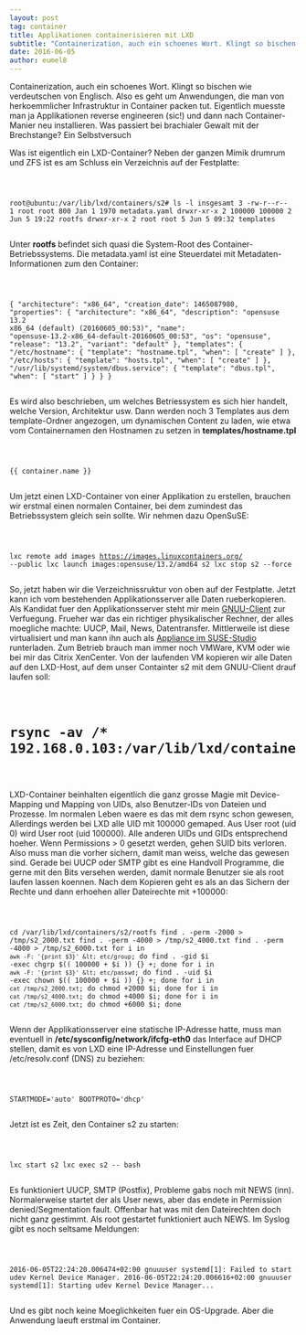 ```yaml
---
layout: post
tag: container
title: Applikationen containerisieren mit LXD
subtitle: "Containerization, auch ein schoenes Wort. Klingt so bischen wie verdeutschen von Englisch. Also es geht um Anwendungen, die man von herkoemmlicher Infrastruktur in Container packen tut. Eigentlich muesste man ja Applikationen reverse engineeren (sic!)&hellip;"
date: 2016-06-05
author: eumel8
---
```


Containerization, auch ein schoenes Wort. Klingt so bischen wie verdeutschen von Englisch. Also es geht um Anwendungen, die man von herkoemmlicher Infrastruktur in Container packen tut. Eigentlich muesste man ja Applikationen reverse engineeren (sic!) und dann nach Container-Manier neu installieren. Was passiert bei brachialer Gewalt mit der Brechstange? Ein Selbstversuch
<br/>

Was ist eigentlich ein LXD-Container? Neben der ganzen Mimik drumrum und ZFS ist es am Schluss ein Verzeichnis auf der Festplatte:
<!-- codeblock lang=shell line=1 --><pre class="codeblock"><code>
root@ubuntu:/var/lib/lxd/containers/s2# ls -l
insgesamt 3
-rw-r--r-- 1 root root 800 Jan 1 1970 metadata.yaml
drwxr-xr-x 2 100000 100000 2 Jun 5 19:22 rootfs
drwxr-xr-x 2 root root 5 Jun 5 09:32 templates
</code></pre><!-- /codeblock -->
Unter <strong>rootfs</strong> befindet sich quasi die System-Root des Container-Betriebssystems. 
Die <srong>metadata.yaml ist eine Steuerdatei mit Metadaten-Informationen zum den Container:
<!-- codeblock lang=xml line=1 --><pre class="codeblock"><code>
{
 "architecture": "x86_64",
 "creation_date": 1465087980,
 "properties": {
 "architecture": "x86_64",
 "description": "opensuse 13.2 x86_64 (default) (20160605_00:53)",
 "name": "opensuse-13.2-x86_64-default-20160605_00:53",
 "os": "opensuse",
 "release": "13.2",
 "variant": "default"
 },
 "templates": {
 "/etc/hostname": {
 "template": "hostname.tpl",
 "when": [
 "create"
 ]
 },
 "/etc/hosts": {
 "template": "hosts.tpl",
 "when": [
 "create"
 ]
 },
 "/usr/lib/systemd/system/dbus.service": {
 "template": "dbus.tpl",
 "when": [
 "start"
 ]
 }
 }
}
</code></pre><!-- /codeblock -->

Es wird also beschrieben, um welches Betriessystem es sich hier handelt, welche Version, Architektur usw. Dann werden noch 3 Templates aus dem template-Ordner angezogen, um dynamischen Content zu laden, wie etwa vom Containernamen den Hostnamen zu setzen in <strong>templates/hostname.tpl</strong>

<!-- codeblock lang=shell line=1 --><pre class="codeblock"><code>
{{ container.name }}
</code></pre><!-- /codeblock -->

Um jetzt einen LXD-Container von einer Applikation zu erstellen, brauchen wir erstmal einen normalen Container, bei dem zumindest das Betriebssystem gleich sein sollte. Wir nehmen dazu OpenSuSE:

<!-- codeblock lang=shell line=1 --><pre class="codeblock"><code>
lxc remote add images https://images.linuxcontainers.org/ --public
lxc launch images:opensuse/13.2/amd64 s2
lxc stop s2 --force
</code></pre><!-- /codeblock -->

So, jetzt haben wir die Verzeichnissruktur von oben auf der Festplatte. Jetzt kann ich vom bestehenden Applikationsserver alle Daten rueberkopieren. Als Kandidat fuer den Applikationsserver steht mir mein <a href="http://www.gnuu.de">GNUU-Client</a> zur Verfuegung. Frueher war das ein richtiger physikalischer Rechner, der alles moegliche machte: UUCP, Mail, News, Datentransfer. Mittlerweile ist diese virtualisiert und man kann ihn auch als <a href="https://susestudio.com/a/s2wNPs/gnuu-user">Appliance im SUSE-Studio</a> runterladen. Zum Betrieb brauch man immer noch VMWare, KVM oder wie bei mir das Citrix XenCenter. Von der laufenden VM kopieren wir alle Daten auf den LXD-Host, auf dem unser Containter s2 mit dem GNUU-Client drauf laufen soll:

<!-- codeblock lang=shell line=1 --><pre class="codeblock"><code>
# rsync -av /* 192.168.0.103:/var/lib/lxd/containers/s2/rootfs
</code></pre><!-- /codeblock -->

LXD-Container beinhalten eigentlich die ganz grosse Magie mit Device-Mapping und Mapping von UIDs, also Benutzer-IDs von Dateien und Prozesse. Im normalen Leben waere es das mit dem rsync schon gewesen, Allerdings werden bei LXD alle UID mit 100000 gemaped. Aus User root (uid 0) wird User root (uid 100000). Alle anderen UIDs und GIDs entsprechend hoeher. 
Wenn Permissions > 0 gesetzt werden, gehen SUID bits verloren. Also muss man die vorher sichern, damit man weiss, welche das gewesen sind. Gerade bei UUCP oder SMTP gibt es eine Handvoll Programme, die gerne mit den Bits versehen werden, damit normale Benutzer sie als root laufen lassen koennen. 
Nach dem Kopieren geht es als an das Sichern der Rechte und dann erhoehen aller Dateirechte mit +100000:

<!-- codeblock lang=shell line=1 --><pre class="codeblock"><code>
cd /var/lib/lxd/containers/s2/rootfs
find . -perm -2000 > /tmp/s2_2000.txt
find . -perm -4000 > /tmp/s2_4000.txt
find . -perm -4000 > /tmp/s2_6000.txt
for i in `awk -F: '{print $3}' &lt; etc/group`; do find . -gid $i -exec chgrp $(( 100000 + $i )) {} +; done
for i in `awk -F: '{print $3}' &lt; etc/passwd`; do find . -uid $i -exec chown $(( 100000 + $i )) {} +; done
for i in `cat /tmp/s2_2000.txt`; do chmod +2000 $i; done
for i in `cat /tmp/s2_4000.txt`; do chmod +4000 $i; done
for i in `cat /tmp/s2_6000.txt`; do chmod +6000 $i; done
</code></pre><!-- /codeblock -->

Wenn der Applikationsserver eine statische IP-Adresse hatte, muss man eventuell in <strong>/etc/sysconfig/network/ifcfg-eth0</strong> das Interface auf DHCP stellen, damit es von LXD eine IP-Adresse und Einstellungen fuer /etc/resolv.conf (DNS) zu beziehen:

<!-- codeblock lang=shell line=1 --><pre class="codeblock"><code>
STARTMODE='auto'
BOOTPROTO='dhcp'
</code></pre><!-- /codeblock --></srong>

Jetzt ist es Zeit, den Container s2 zu starten:

<!-- codeblock lang=shell line=1 --><pre class="codeblock"><code>
lxc start s2
lxc exec s2 -- bash
</code></pre><!-- /codeblock -->

Es funktioniert UUCP, SMTP (Postfix), Probleme gabs noch mit NEWS (inn). Normalerweise startet der als User news, aber das endete in Permission denied/Segmentation fault. Offenbar hat was mit den Dateirechten doch nicht ganz gestimmt. Als root gestartet funktioniert auch NEWS. Im Syslog gibt es noch seltsame Meldungen:

<!-- codeblock lang= line=1 --><pre class="codeblock"><code>
2016-06-05T22:24:20.006474+02:00 gnuuuser systemd[1]: Failed to start udev Kernel Device Manager.
2016-06-05T22:24:20.006616+02:00 gnuuuser systemd[1]: Starting udev Kernel Device Manager...
</code></pre><!-- /codeblock -->

Und es gibt noch keine Moeglichkeiten fuer ein OS-Upgrade. Aber die Anwendung laeuft erstmal im Container.
